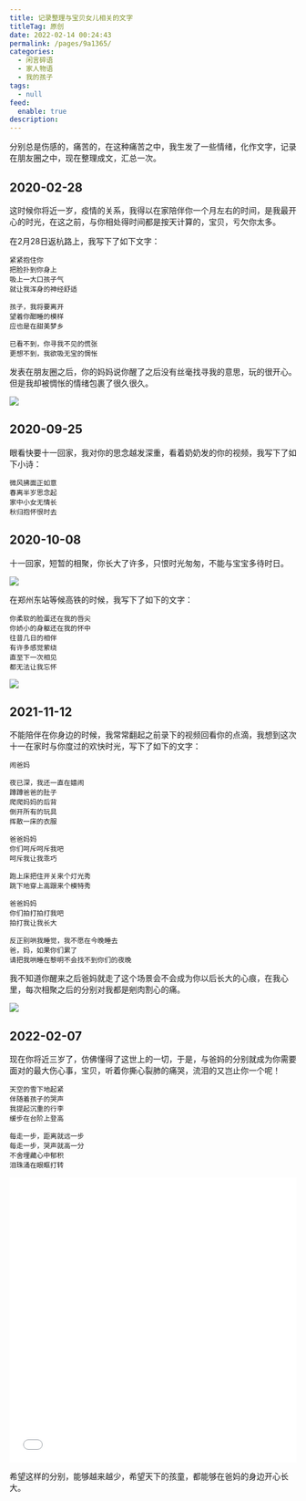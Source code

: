 ```yaml
---
title: 记录整理与宝贝女儿相关的文字
titleTag: 原创
date: 2022-02-14 00:24:43
permalink: /pages/9a1365/
categories: 
  - 闲言碎语
  - 家人物语
  - 我的孩子
tags: 
  - null
feed: 
  enable: true
description: 
---
```



分别总是伤感的，痛苦的，在这种痛苦之中，我生发了一些情绪，化作文字，记录在朋友圈之中，现在整理成文，汇总一次。

## 2020-02-28

这时候你将近一岁，疫情的关系，我得以在家陪伴你一个月左右的时间，是我最开心的时光，在这之前，与你相处得时间都是按天计算的，宝贝，亏欠你太多。

在2月28日返杭路上，我写下了如下文字：

```
紧紧抱住你
把脸扑到你身上
吸上一大口孩子气
就让我浑身的神经舒适

孩子，我将要离开
望着你酣睡的模样
应也是在甜美梦乡

已看不到，你寻我不见的慌张
更想不到，我欲吸无宝的惆怅
```

发表在朋友圈之后，你的妈妈说你醒了之后没有丝毫找寻我的意思，玩的很开心。
但是我却被惆怅的情绪包裹了很久很久。

![](http://t.eryajf.net/imgs/2022/02/115e5e67c70b3ebd.jpg)

## 2020-09-25

眼看快要十一回家，我对你的思念越发深重，看着奶奶发的你的视频，我写下了如下小诗：

```
微风拂面正如意
春离半岁思念起
家中小女无情长
秋归抱怀恨时去
```

## 2020-10-08

十一回家，短暂的相聚，你长大了许多，只恨时光匆匆，不能与宝宝多待时日。

![](http://t.eryajf.net/imgs/2022/02/d66a3918278a19d0.jpg)

在郑州东站等候高铁的时候，我写下了如下的文字：

```
你柔软的脸蛋还在我的唇尖
你娇小的身躯还在我的怀中
往昔几日的相伴
有许多感觉萦绕
直至下一次相见
都无法让我忘怀
```

![](http://t.eryajf.net/imgs/2022/02/b27072aafea1b66c.jpg)

## 2021-11-12

不能陪伴在你身边的时候，我常常翻起之前录下的视频回看你的点滴，我想到这次十一在家时与你度过的欢快时光，写下了如下的文字：

```
闹爸妈

夜已深，我还一直在嬉闹
蹲蹲爸爸的肚子
爬爬妈妈的后背
倒开所有的玩具
挥散一床的衣服

爸爸妈妈
你们呵斥呵斥我吧
呵斥我让我乖巧

跑上床把住开关来个灯光秀
跳下地穿上高跟来个模特秀

爸爸妈妈
你们拍打拍打我吧
拍打我让我长大

反正别哄我睡觉，我不愿在今晚睡去
爸，妈，如果你们累了
请把我哄睡在黎明不会找不到你们的夜晚
```

我不知道你醒来之后爸妈就走了这个场景会不会成为你以后长大的心痕，在我心里，每次相聚之后的分别对我都是剜肉割心的痛。

![](http://t.eryajf.net/imgs/2022/02/b5b8d40b668c7f06.jpg)

## 2022-02-07

现在你将近三岁了，仿佛懂得了这世上的一切，于是，与爸妈的分别就成为你需要面对的最大伤心事，宝贝，听着你撕心裂肺的痛哭，流泪的又岂止你一个呢！

```
天空的雪下地起紧
伴随着孩子的哭声
我提起沉重的行李
缓步在台阶上登高

每走一步，距离就远一步
每走一步，哭声就高一分
不舍埋藏心中郁积
泪珠涌在眼眶打转
```

<iframe src="//player.bilibili.com/player.html?aid=809033377&bvid=BV1P34y1C7cj&cid=508207628&page=1" scrolling="no" border="0" style="border:0;width:100%;height:auto;min-height:500px;" frameborder="no" framespacing="0" allowfullscreen="true"> </iframe>


希望这样的分别，能够越来越少，希望天下的孩童，都能够在爸妈的身边开心长大。
